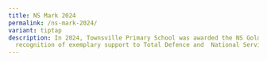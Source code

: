 ```yaml
---
title: NS Mark 2024
permalink: /ns-mark-2024/
variant: tiptap
description: In 2024, Townsville Primary School was awarded the NS Gold Mark in
  recognition of exemplary support to Total Defence and  National Service.
---
```

<p></p>